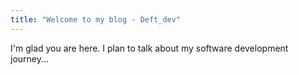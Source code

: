 ```yaml
---
title: "Welcome to my blog - Deft_dev"
---
```


I'm glad you are here. I plan to talk about my software development journey...
